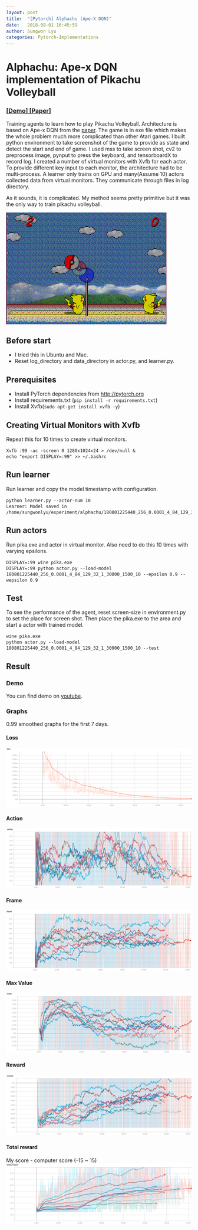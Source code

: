 ```yaml
---
layout: post
title:  "[Pytorch] Alphachu (Ape-X DQN)"
date:   2018-08-01 16:45:59
author: Sungwon Lyu
categories: Pytorch-Implementations
---
```


# Alphachu: Ape-x DQN implementation of Pikachu Volleyball
### [[Demo]](https://www.youtube.com/watch?v=vSkLegIUD98)[ [Paper]](https://arxiv.org/abs/1803.00933) 
Training agents to learn how to play Pikachu Volleyball. Architecture is based on Ape-x DQN from the [paper](https://arxiv.org/abs/1803.00933). The game is in exe file which makes the whole problem much more complicated than other Atari games. I built python environment to take screenshot of the game to provide as state and detect the start and end of game. I used mss to take screen shot, cv2 to preprocess image, pynput to press the keyboard, and tensorboardX to record log. I created a number of virtual monitors with Xvfb for each actor. To provide different key input to each monitor, the architecture had to be multi-process. A learner only trains on GPU and many(Assume 10) actors collected data from virtual monitors. They communicate through files in log directory. 

As it sounds, it is complicated. My method seems pretty primitive but it was the only way to train pikachu volleyball.

![img](/assets/images/alphachu1.png)

## Before start
 - I tried this in Ubuntu and Mac. 
 - Reset log_directory and data_directory in actor.py, and learner.py. 

## Prerequisites
- Install PyTorch dependencies from http://pytorch.org
- Install requirements.txt (```pip install -r requirements.txt```)
- Install Xvfb(```sudo apt-get install xvfb -y```)

## Creating Virtual Monitors with Xvfb
Repeat this for 10 times to create virtual monitors. 
```
Xvfb :99 -ac -screen 0 1280x1024x24 > /dev/null &
echo "export DISPLAY=:99" >> ~/.bashrc
```

## Run learner
Run learner and copy the model timestamp with configuration.
```
python learner.py --actor-num 10
Learner: Model saved in  /home/sungwonlyu/experiment/alphachu/180801225440_256_0.0001_4_84_129_32_1_30000_1500_10/model.pt
```

## Run actors
Run pika.exe and actor in virtual monitor. Also need to do this 10 times with varying epsilons. 
```
DISPLAY=:99 wine pika.exe
DISPLAY=:99 python actor.py --load-model 180801225440_256_0.0001_4_84_129_32_1_30000_1500_10 --epsilon 0.9 --wepsilon 0.9
```

## Test
To see the performance of the agent, reset screen-size in environment.py to set the place for screen shot. Then place the pika.exe to the area and start a actor with trained model. 
```
wine pika.exe
python actor.py --load-model 180801225440_256_0.0001_4_84_129_32_1_30000_1500_10 --test
```

## Result
### Demo
You can find demo on [youtube](https://www.youtube.com/watch?v=vSkLegIUD98). 

### Graphs
0.99 smoothed graphs for the first 7 days.
#### Loss
![img](/assets/images/alphachu2.png)

#### Action
![img](/assets/images/alphachu3.png)

#### Frame
![img](/assets/images/alphachu4.png)

#### Max Value
![img](/assets/images/alphachu5.png)

#### Reward
![img](/assets/images/alphachu6.png)

#### Total reward
My score - computer score (-15 ~ 15)
![img](/assets/images/alphachu7.png)